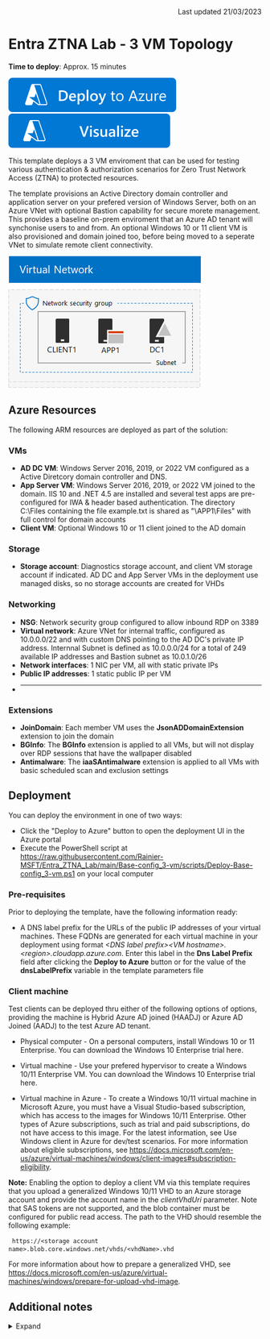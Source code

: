 <p dir='rtl' align='right'>Last updated 21/03/2023</p>

# Entra ZTNA Lab - 3 VM Topology                                                                                                       

**Time to deploy**: Approx. 15 minutes

<a href="https://portal.azure.com/#create/Microsoft.Template/uri/https%3A%2F%2Fraw.githubusercontent.com%2FRainier-MSFT%2FEntra_ZTNA_Lab%2Fmain%2FBase-config_3-vm%2Fazuredeploy.json" target="_blank">
<img src="images/deploytoazure.svg"/>
</a>
<a href="http://armviz.io/#/?load=https%3A%2F%2Fraw.githubusercontent.com%2FRainier-MSFT%2FEntra_ZTNA_Lab%2Fmain%2FBase-config_3-vm%2Fazuredeploy.json" target="_blank">
<img src="images/visualizebutton.svg"/>
</a><p>

This template deploys a 3 VM enviroment that can be used for testing various authentication & authorization scenarios for Zero Trust Network Access (ZTNA) to protected resources.

The template provisions an Active Directory domain controller and application server on your prefered version of Windows Server, both on an Azure VNet with optional Bastion capability for secure morete management. This provides a baseline on-prem enviroment that an Azure AD tenant will synchonise users to and from. An optional Windows 10 or 11 client VM is also provisioned and domain joined too, before being moved to a seperate VNet to simulate remote client connectivity.

![alt text](images/base-config_3-vm.png "Diagram of the base config deployment")

## Azure Resources

The following ARM resources are deployed as part of the solution:

### VMs
+ **AD DC VM**: Windows Server 2016, 2019, or 2022 VM configured as a Active Diretcory domain controller and DNS.
+ **App Server VM**: Windows Server 2016, 2019, or 2022 VM joined to the domain. IIS 10 and .NET 4.5 are installed and several test apps are pre-configured for IWA & header based authentication. The directory C:\Files containing the file example.txt is shared as "\\APP1\Files" with full control for domain accounts
+ **Client VM**: Optional Windows 10 or 11 client joined to the AD domain

### Storage
+ **Storage account**: Diagnostics storage account, and client VM storage account if indicated. AD DC and App Server VMs in the deployment use managed disks, so no storage accounts are created for VHDs

### Networking
+ **NSG**: Network security group configured to allow inbound RDP on 3389
+ **Virtual network**: Azure VNet for internal traffic, configured as 10.0.0.0/22 and with custom DNS pointing to the AD DC's private IP address. Internnal Subnet is defined as 10.0.0.0/24 for a total of 249 available IP addresses and Bastion subnet as 10.0.1.0/26
+ **Network interfaces**: 1 NIC per VM, all with static private IPs
+ **Public IP addresses**: 1 static public IP per VM
+ ** **

### Extensions
+ **JoinDomain**: Each member VM uses the **JsonADDomainExtension** extension to join the domain
+ **BGInfo**: The **BGInfo** extension is applied to all VMs, but will not display over RDP sessions that have the wallpaper disabled
+ **Antimalware**: The **iaaSAntimalware** extension is applied to all VMs with basic scheduled scan and exclusion settings
     
## Deployment
You can deploy the environment in one of two ways:

+ Click the "Deploy to Azure" button to open the deployment UI in the Azure portal
+ Execute the PowerShell script at https://raw.githubusercontent.com/Rainier-MSFT/Entra_ZTNA_Lab/main/Base-config_3-vm/scripts/Deploy-Base-config_3-vm.ps1 on your local computer

### Pre-requisites
Prior to deploying the template, have the following information ready:

+ A DNS label prefix for the URLs of the public IP addresses of your virtual machines. These FQDNs are generated for each virtual machine in your deployment using format _\<DNS label prefix\>\<VM hostname\>.\<region\>.cloudapp.azure.com_. Enter this label in the __Dns Label Prefix__ field after clicking the __Deploy to Azure__ button or for the value of the __dnsLabelPrefix__ variable in the template parameters file

### Client machine
Test clients can be deployed thru either of the following options of options, providing the machine is Hybrid Azure AD joined (HAADJ) or Azure AD Joined (AADJ) to the test Azure AD tenant.   
     
+ Physical computer - On a personal computers, install Windows 10 or 11 Enterprise. You can download the Windows 10 Enterprise trial here.

+ Virtual machine - Use your prefered hypervisor to create a Windows 10/11 Enterprise VM. You can download the Windows 10 Enterprise trial here.

+ Virtual machine in Azure - To create a Windows 10/11 virtual machine in Microsoft Azure, you must have a Visual Studio-based subscription, which has access to the images for Windows 10/11 Enterprise. Other types of Azure subscriptions, such as trial and paid subscriptions, do not have access to this image. For the latest information, see Use Windows client in Azure for dev/test scenarios. For more information about eligible subscriptions, see https://docs.microsoft.com/en-us/azure/virtual-machines/windows/client-images#subscription-eligibility.
     
**Note:** Enabling the option to deploy a client VM via this template requires that you upload a generalized Windows 10/11 VHD to an Azure storage account and provide the account name in the _clientVhdUri_ parameter. Note that SAS tokens are not supported, and the blob container must be configured for public read access. The path to the VHD should resemble the following example:

     https://<storage account name>.blob.core.windows.net/vhds/<vhdName>.vhd

For more information about how to prepare a generalized VHD, see https://docs.microsoft.com/en-us/azure/virtual-machines/windows/prepare-for-upload-vhd-image.
        
## Additional notes
<details>
  <summary>Expand</summary>

<p><p>
<li> All guest OS configuration is executed with DSC, using the resources CreateADPDC.ps1.zip and AppConfig.ps1.zip</li>
<li>The domain user *User1* is created in the domain and added to the Domain Admins group. User1's password is the one you provide in the *adminPassword* parameter
<li> The *App server* and *Client* VM resources depend on the **ADDC** resource deployment in order to ensure that the AD domain exists prior to execution of 
the JoinDomain extensions for the member VMs. This asymmetric VM deployment process adds several minutes to the overall deployment time
<li> The private IP address of the **ADDC** VM is always *10.0.0.10*. This IP is set as the DNS IP for the virtual network and all member NICs
<li> The default VM size for all VMs in the deployment is Standard_B2s
<li> Deployment outputs include public IP address and FQDN for each VM
<li> When the specified VM size is smaller than DS4_v2, the client VM deployment may take longer than expected, and then may appear to fail. The client VMs and extensions may or may not deploy successfully. This is due to an ongoing Azure client deployment bug, and only happens when the client VM size is smaller than DS4_v2.

</details>
